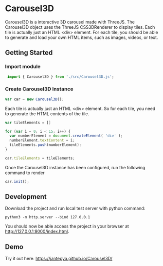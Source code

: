 # Carousel3D
Carousel3D is a interactive 3D carousel made with ThreeJS. The Carousel3D object uses the ThreeJS CSS3DRenderer to display tiles. Each tile is actually just an HTML \<div\> element. For each tile, you should be able to generate and load your own HTML items, such as images, videos, or text.

## Getting Started

### Import module

```Javascript
 import { Carousel3D } from './src/Carousel3D.js';
```

### Create Carousel3D Instance

```Javascript
var car = new Carousel3D();
```

Each tile is actually just an HTML \<div\> element. So for each tile, you need to generate the HTML contents of the tile.

```Javascript
var tileElements = []

for (var i = 0; i < 15; i++) {
  var numberElement = document.createElement( 'div' );
  numberElement.textContent = i;
  tileElements.push(numberElement);
}

car.tileElements = tileElements;
```

Once the Carousel3D instance has been configured, run the following command to render

```Javascript
car.init();
```

## Development
Download the project and run local test server with python command:
```
python3 -m http.server --bind 127.0.0.1
```
You should now be able access the project in your browser at http://127.0.0.1:8000/index.html.


## Demo

Try it out here: https://jantepya.github.io/Carousel3D/
